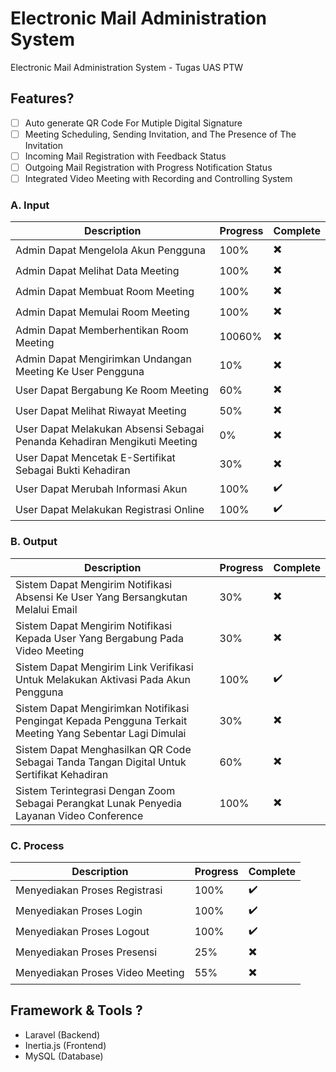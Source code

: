 #  Electronic Mail Administration System
Electronic Mail Administration System - Tugas UAS PTW

## Features?
- [ ] Auto generate QR Code For Mutiple Digital Signature
- [ ] Meeting Scheduling, Sending Invitation, and The Presence of The Invitation
- [ ] Incoming Mail Registration with Feedback Status
- [ ] Outgoing Mail Registration with Progress Notification Status
- [ ] Integrated Video Meeting with Recording and Controlling System

### A. Input
| Description | Progress | Complete |
| --- | --- | --- |
| Admin Dapat Mengelola Akun Pengguna | 100% | ✖️ |
| Admin Dapat Melihat Data Meeting | 100% | ✖️ |
| Admin Dapat Membuat Room Meeting | 100% | ✖️ |
| Admin Dapat Memulai Room Meeting | 100% | ✖️ |
| Admin Dapat Memberhentikan Room Meeting |10060% | ✖️ |
| Admin Dapat Mengirimkan Undangan Meeting Ke User Pengguna | 10% | ✖️ |
| User Dapat Bergabung Ke Room Meeting | 60% | ✖️ |
| User Dapat Melihat Riwayat Meeting | 50% | ✖️ |
| User Dapat Melakukan Absensi Sebagai Penanda Kehadiran Mengikuti Meeting | 0% | ✖️ |
| User Dapat Mencetak E-Sertifikat Sebagai Bukti Kehadiran | 30% | ✖️ |
| User Dapat Merubah Informasi Akun | 100% | ✔️ |
| User Dapat Melakukan Registrasi Online | 100% | ✔️ |

### B. Output
| Description | Progress | Complete |
| --- | --- | --- |
| Sistem Dapat Mengirim Notifikasi Absensi Ke User Yang Bersangkutan Melalui Email | 30% | ✖️ |
| Sistem Dapat Mengirim Notifikasi Kepada User Yang Bergabung Pada Video Meeting | 30% | ✖️ |
| Sistem Dapat Mengirim Link Verifikasi Untuk Melakukan Aktivasi Pada Akun Pengguna | 100% | ✔️ |
| Sistem Dapat Mengirimkan Notifikasi Pengingat Kepada Pengguna Terkait Meeting Yang Sebentar Lagi Dimulai | 30% | ✖️ |
| Sistem Dapat Menghasilkan QR Code Sebagai Tanda Tangan Digital Untuk Sertifikat Kehadiran | 60% | ✖️ |
| Sistem Terintegrasi Dengan Zoom Sebagai Perangkat Lunak Penyedia Layanan Video Conference | 100% | ✖️ |

### C. Process
| Description | Progress | Complete |
| --- | --- | --- |
| Menyediakan Proses Registrasi | 100% | ✔️ |
| Menyediakan Proses Login | 100% | ✔️ |
| Menyediakan Proses Logout | 100% | ✔️ |
| Menyediakan Proses Presensi | 25% | ✖️ |
| Menyediakan Proses Video Meeting | 55% | ✖️ |

## Framework & Tools ?
- Laravel (Backend)
- Inertia.js (Frontend)
- MySQL (Database)
